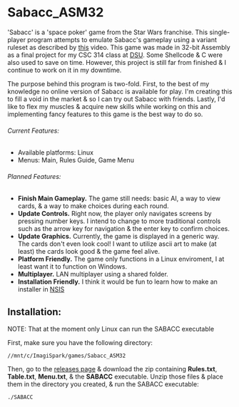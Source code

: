 # Sabacc_ASM32

'Sabacc' is a 'space poker' game from the Star Wars franchise. This single-player program attempts
to emulate Sabacc's gameplay using a variant ruleset as described by [this](https://www.youtube.com/watch?v=u_KdxNYY9sM&ab_channel=Saintmillion)
video. This game was made in 32-bit Assembly as a final project for my CSC 314 class at [DSU](https://dsu.edu/).
Some Shellcode & C were also used to save on time. However, this project is still far from finished
& I continue to work on it in my downtime.

The purpose behind this program is two-fold. First, to the best of my knowledge no online version
of Sabacc is available for play. I'm creating this to fill a void in the market & so I can try out Sabacc
with friends. Lastly, I'd like to flex my muscles & acquire new skills while working on this and
implementing fancy features to this game is the best way to do so.

###### Current Features:
* Available platforms: Linux
* Menus: Main, Rules Guide, Game Menu

###### Planned Features:
* __Finish Main Gameplay.__ The game still needs: basic AI, a way to view cards, & a way to make choices
during each round.
* __Update Controls.__ Right now, the player only navigates screens by pressing number keys. I intend
to change to more traditional controls such as the arrow key for navigation & the enter key to confirm choices.
* __Update Graphics.__ Currently, the game is displayed in a generic way. The cards don't even look
cool! I want to utilize ascii art to make (at least) the cards look good & the game feel alive.
* __Platform Friendly.__ The game only functions in a Linux enviroment, I at least want it to function
on Windows.
* __Multiplayer.__ LAN multiplayer using a shared folder.
* __Installation Friendly.__ I think it would be fun to learn how to make an installer in [NSIS](https://nsis.sourceforge.io/Main_Page)

## Installation:
NOTE: That at the moment only Linux can run the SABACC executable

First, make sure you have the following directory:
```
//mnt/c/ImagiSpark/games/Sabacc_ASM32
```
Then, go to the [releases page](https://github.com/Drackor15/Sabacc_ASM32/releases) & download the zip containing __Rules.txt__, __Table.txt__, __Menu.txt__, & the __SABACC__ executable.
Unzip those files & place them in the directory you created, & run the SABACC executable:
```
./SABACC
```
